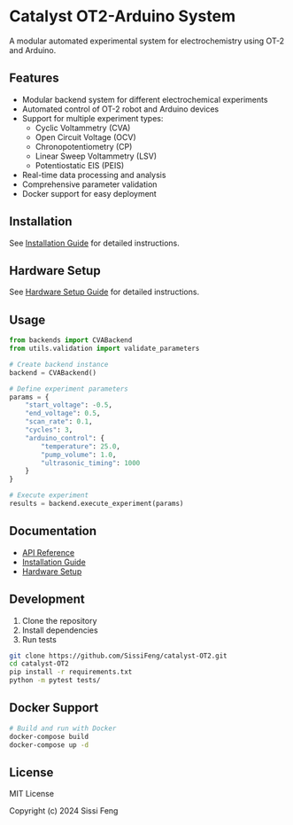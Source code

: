 # Catalyst OT2-Arduino System

A modular automated experimental system for electrochemistry using OT-2 and Arduino.

## Features

- Modular backend system for different electrochemical experiments
- Automated control of OT-2 robot and Arduino devices
- Support for multiple experiment types:
  - Cyclic Voltammetry (CVA)
  - Open Circuit Voltage (OCV)
  - Chronopotentiometry (CP)
  - Linear Sweep Voltammetry (LSV)
  - Potentiostatic EIS (PEIS)
- Real-time data processing and analysis
- Comprehensive parameter validation
- Docker support for easy deployment

## Installation

See [Installation Guide](docs/installation.md) for detailed instructions.

## Hardware Setup

See [Hardware Setup Guide](docs/hardware_setup.md) for detailed instructions.

## Usage

```python
from backends import CVABackend
from utils.validation import validate_parameters

# Create backend instance
backend = CVABackend()

# Define experiment parameters
params = {
    "start_voltage": -0.5,
    "end_voltage": 0.5,
    "scan_rate": 0.1,
    "cycles": 3,
    "arduino_control": {
        "temperature": 25.0,
        "pump_volume": 1.0,
        "ultrasonic_timing": 1000
    }
}

# Execute experiment
results = backend.execute_experiment(params)
```

## Documentation

- [API Reference](docs/api_reference.md)
- [Installation Guide](docs/installation.md)
- [Hardware Setup](docs/hardware_setup.md)

## Development

1. Clone the repository
2. Install dependencies
3. Run tests

```bash
git clone https://github.com/SissiFeng/catalyst-OT2.git
cd catalyst-OT2
pip install -r requirements.txt
python -m pytest tests/
```

## Docker Support

```bash
# Build and run with Docker
docker-compose build
docker-compose up -d
```

## License

MIT License

Copyright (c) 2024 Sissi Feng
